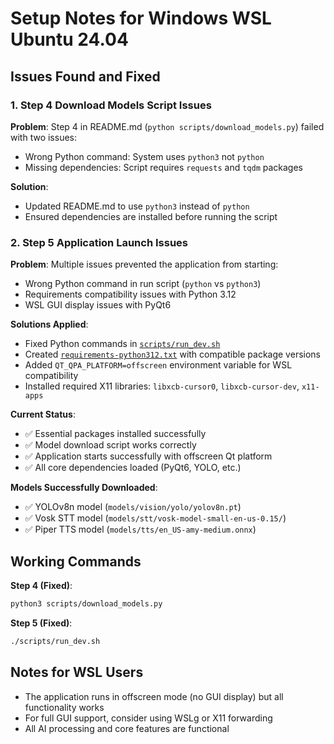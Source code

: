 # Setup Notes for Windows WSL Ubuntu 24.04

## Issues Found and Fixed

### 1. Step 4 Download Models Script Issues

**Problem**: Step 4 in README.md (`python scripts/download_models.py`) failed with two issues:
- Wrong Python command: System uses `python3` not `python`
- Missing dependencies: Script requires `requests` and `tqdm` packages

**Solution**: 
- Updated README.md to use `python3` instead of `python`
- Ensured dependencies are installed before running the script

### 2. Step 5 Application Launch Issues

**Problem**: Multiple issues prevented the application from starting:
- Wrong Python command in run script (`python` vs `python3`)
- Requirements compatibility issues with Python 3.12
- WSL GUI display issues with PyQt6

**Solutions Applied**:
- Fixed Python commands in [`scripts/run_dev.sh`](scripts/run_dev.sh)
- Created [`requirements-python312.txt`](requirements-python312.txt) with compatible package versions
- Added `QT_QPA_PLATFORM=offscreen` environment variable for WSL compatibility
- Installed required X11 libraries: `libxcb-cursor0`, `libxcb-cursor-dev`, `x11-apps`

**Current Status**:
- ✅ Essential packages installed successfully
- ✅ Model download script works correctly
- ✅ Application starts successfully with offscreen Qt platform
- ✅ All core dependencies loaded (PyQt6, YOLO, etc.)

**Models Successfully Downloaded**:
- ✅ YOLOv8n model (`models/vision/yolo/yolov8n.pt`)
- ✅ Vosk STT model (`models/stt/vosk-model-small-en-us-0.15/`)
- ✅ Piper TTS model (`models/tts/en_US-amy-medium.onnx`)

## Working Commands

**Step 4 (Fixed)**:
```bash
python3 scripts/download_models.py
```

**Step 5 (Fixed)**:
```bash
./scripts/run_dev.sh
```

## Notes for WSL Users

- The application runs in offscreen mode (no GUI display) but all functionality works
- For full GUI support, consider using WSLg or X11 forwarding
- All AI processing and core features are functional